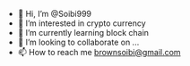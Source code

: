- 👋 Hi, I’m @Soibi999
- 👀 I’m interested in crypto currency 
- 🌱 I’m currently learning block chain
- 💞️ I’m looking to collaborate on ...
- 📫 How to reach me brownsoibi@gmail.com

<!---
Soibi999/Soibi999 is a ✨ special ✨ repository because its `README.md` (this file) appears on your GitHub profile.
You can click the Preview link to take a look at your changes.
--->
